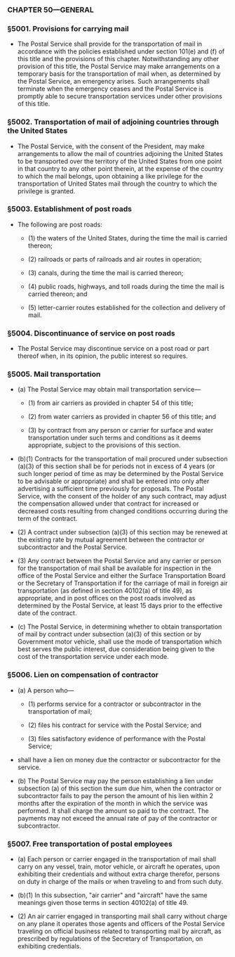 ### **CHAPTER 50—GENERAL**

### §5001. Provisions for carrying mail
* The Postal Service shall provide for the transportation of mail in accordance with the policies established under section 101(e) and (f) of this title and the provisions of this chapter. Notwithstanding any other provision of this title, the Postal Service may make arrangements on a temporary basis for the transportation of mail when, as determined by the Postal Service, an emergency arises. Such arrangements shall terminate when the emergency ceases and the Postal Service is promptly able to secure transportation services under other provisions of this title.

### §5002. Transportation of mail of adjoining countries through the United States
* The Postal Service, with the consent of the President, may make arrangements to allow the mail of countries adjoining the United States to be transported over the territory of the United States from one point in that country to any other point therein, at the expense of the country to which the mail belongs, upon obtaining a like privilege for the transportation of United States mail through the country to which the privilege is granted.

### §5003. Establishment of post roads
* The following are post roads:

  * (1) the waters of the United States, during the time the mail is carried thereon;

  * (2) railroads or parts of railroads and air routes in operation;

  * (3) canals, during the time the mail is carried thereon;

  * (4) public roads, highways, and toll roads during the time the mail is carried thereon; and

  * (5) letter-carrier routes established for the collection and delivery of mail.

### §5004. Discontinuance of service on post roads
* The Postal Service may discontinue service on a post road or part thereof when, in its opinion, the public interest so requires.

### §5005. Mail transportation
* (a) The Postal Service may obtain mail transportation service—

  * (1) from air carriers as provided in chapter 54 of this title;

  * (2) from water carriers as provided in chapter 56 of this title; and

  * (3) by contract from any person or carrier for surface and water transportation under such terms and conditions as it deems appropriate, subject to the provisions of this section.


* (b)(1) Contracts for the transportation of mail procured under subsection (a)(3) of this section shall be for periods not in excess of 4 years (or such longer period of time as may be determined by the Postal Service to be advisable or appropriate) and shall be entered into only after advertising a sufficient time previously for proposals. The Postal Service, with the consent of the holder of any such contract, may adjust the compensation allowed under that contract for increased or decreased costs resulting from changed conditions occurring during the term of the contract.

* (2) A contract under subsection (a)(3) of this section may be renewed at the existing rate by mutual agreement between the contractor or subcontractor and the Postal Service.

* (3) Any contract between the Postal Service and any carrier or person for the transportation of mail shall be available for inspection in the office of the Postal Service and either the Surface Transportation Board or the Secretary of Transportation if for the carriage of mail in foreign air transportation (as defined in section 40102(a) of title 49), as appropriate, and in post offices on the post roads involved as determined by the Postal Service, at least 15 days prior to the effective date of the contract.

* (c) The Postal Service, in determining whether to obtain transportation of mail by contract under subsection (a)(3) of this section or by Government motor vehicle, shall use the mode of transportation which best serves the public interest, due consideration being given to the cost of the transportation service under each mode.

### §5006. Lien on compensation of contractor
* (a) A person who—

  * (1) performs service for a contractor or subcontractor in the transportation of mail;

  * (2) files his contract for service with the Postal Service; and

  * (3) files satisfactory evidence of performance with the Postal Service;


* shall have a lien on money due the contractor or subcontractor for the service.

* (b) The Postal Service may pay the person establishing a lien under subsection (a) of this section the sum due him, when the contractor or subcontractor fails to pay the person the amount of his lien within 2 months after the expiration of the month in which the service was performed. It shall charge the amount so paid to the contract. The payments may not exceed the annual rate of pay of the contractor or subcontractor.

### §5007. Free transportation of postal employees
* (a) Each person or carrier engaged in the transportation of mail shall carry on any vessel, train, motor vehicle, or aircraft he operates, upon exhibiting their credentials and without extra charge therefor, persons on duty in charge of the mails or when traveling to and from such duty.

* (b)(1) In this subsection, "air carrier" and "aircraft" have the same meanings given those terms in section 40102(a) of title 49.

* (2) An air carrier engaged in transporting mail shall carry without charge on any plane it operates those agents and officers of the Postal Service traveling on official business related to transporting mail by aircraft, as prescribed by regulations of the Secretary of Transportation, on exhibiting credentials.